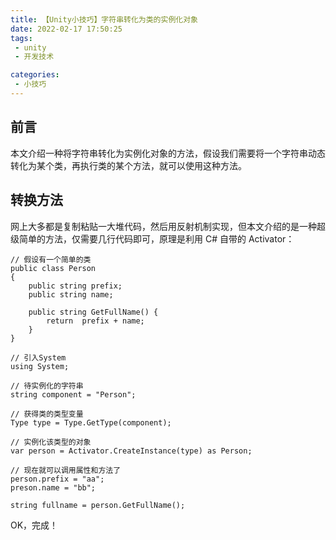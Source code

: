 ```yaml
---
title: 【Unity小技巧】字符串转化为类的实例化对象
date: 2022-02-17 17:50:25
tags:
 - unity
 - 开发技术

categories:
 - 小技巧
---
```

## 前言
本文介绍一种将字符串转化为实例化对象的方法，假设我们需要将一个字符串动态转化为某个类，再执行类的某个方法，就可以使用这种方法。
## 转换方法
网上大多都是复制粘贴一大堆代码，然后用反射机制实现，但本文介绍的是一种超级简单的方法，仅需要几行代码即可，原理是利用 C# 自带的 Activator：

```
// 假设有一个简单的类
public class Person 
{
    public string prefix;
    public string name;

    public string GetFullName() {
        return  prefix + name;
    }
}

// 引入System
using System;

// 待实例化的字符串
string component = "Person";

// 获得类的类型变量
Type type = Type.GetType(component);

// 实例化该类型的对象
var person = Activator.CreateInstance(type) as Person;

// 现在就可以调用属性和方法了
person.prefix = "aa";
preson.name = "bb";

string fullname = person.GetFullName();
```

OK，完成！